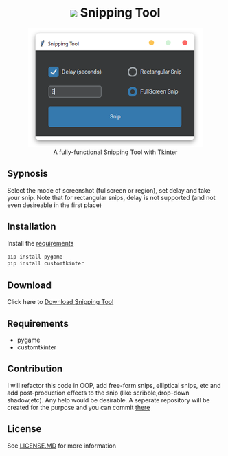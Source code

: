 
<h1 align='center'> <img width=32 src='https://static.wikia.nocookie.net/computer-software-and-video-games/images/9/94/Snipping_Tool_10_Icon.png/revision/latest?cb=20170128223105'> Snipping Tool</h1>
<p align='center'>
    <img src='../../_img/snipping_tool.png'><br/>
    A fully-functional Snipping Tool with Tkinter 
</p>

## Sypnosis

Select the mode of screenshot (fullscreen or region), set delay and take your snip. Note that for rectangular snips, delay is not supported (and not even desireable in the first place) 

## Installation

Install the [requirements](#requirements)
```bash
pip install pygame
pip install customtkinter
```

## Download

Click here to [Download Snipping Tool](https://downgit.github.io/#/home?url=https://github.com/besnoi/pyapps/tree/master/src/Snipping%20Tool)

## Requirements
- pygame
- customtkinter

## Contribution

I will refactor this code in OOP, add free-form snips, elliptical snips, etc and add post-production effects to the snip (like scribble,drop-down shadow,etc). Any help would be desirable. A seperate repository will be created for the purpose and you can commit [there](TODO)

## License

See [LICENSE.MD](../../LICENSE.MD) for more information
